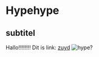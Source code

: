 # Hypehype
## subtitel

Hallo!!!!!!!!
Dit is link:
[zuyd]((https://zuyd.nl))
![hype?](https://scontent-amt2-1.xx.fbcdn.net/v/t1.0-9/118771055_904217143321189_4961584001676778714_n.jpg?_nc_cat=106&_nc_sid=8bfeb9&_nc_ohc=igIIlp-69FQAX-DyHu3&_nc_ht=scontent-amt2-1.xx&oh=5f647b057db6a571a33ac575eda862cb&oe=5F84CD78)
